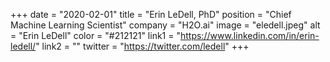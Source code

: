 +++ 
date = "2020-02-01" 
title = "Erin LeDell, PhD" 
position = "Chief Machine Learning Scientist" 
company = "H2O.ai" 
image = "eledell.jpeg" 
alt = "Erin LeDell" 
color = "#212121" 
link1 = "https://www.linkedin.com/in/erin-ledell/" 
link2 = ""
twitter = "https://twitter.com/ledell"
+++